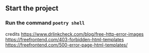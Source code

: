 ## Start the project
### Run the command     ```poetry shell```




credits
https://www.drlinkcheck.com/blog/free-http-error-images
https://freefrontend.com/403-forbidden-html-templates
https://freefrontend.com/500-error-page-html-templates/